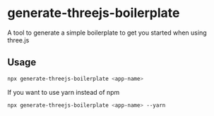# generate-threejs-boilerplate
A tool to generate a simple boilerplate to get you started when using three.js

## Usage
```bash
npx generate-threejs-boilerplate <app-name>
```
If you want to use yarn instead of npm
```bash
npx generate-threejs-boilerplate <app-name> --yarn
```
